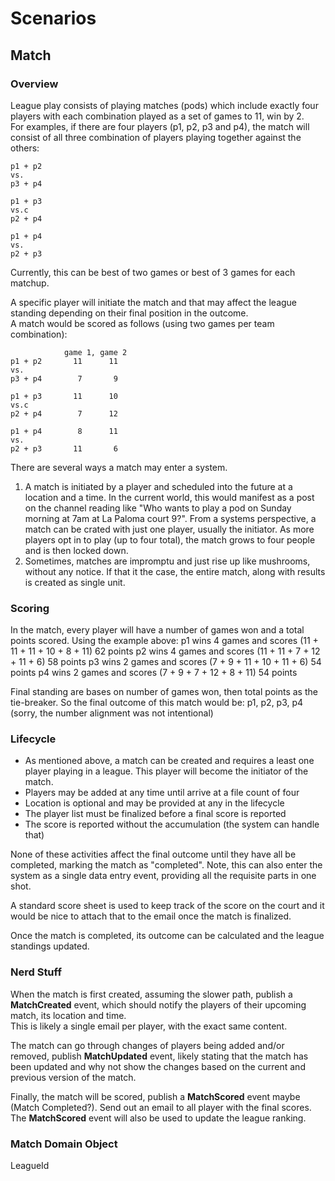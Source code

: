 # Scenarios

## Match

### Overview
League play consists of playing matches (pods) which include exactly four players with each combination played as a set of games to 11, win by 2.  
For examples, if there are four players (p1, p2, p3 and p4), the match will consist of all three combination of players playing 
together against the others:
```text
p1 + p2
vs.
p3 + p4

p1 + p3
vs.c
p2 + p4

p1 + p4
vs.
p2 + p3
```

Currently, this can be best of two games or best of 3 games for each matchup.

A specific player will initiate the match and that may affect the league standing depending on their final position in the outcome.  
A match would be scored as follows (using two games per team combination):

```text
            game 1, game 2
p1 + p2       11      11
vs.
p3 + p4        7       9

p1 + p3       11      10
vs.c
p2 + p4        7      12

p1 + p4        8      11
vs.
p2 + p3       11       6
```

There are several ways a match may enter a system.
1)  A match is initiated by a player and scheduled into the future at a location and a time.  In the current world, this would manifest as a post on the channel reading like
"Who wants to play a pod on Sunday morning at 7am at La Paloma court 9?".  From a systems perspective, a match can be crated with just one player, usually the initiator. 
As more players opt in to play (up to four total), the match grows to four people and is then locked down.
2) Sometimes, matches are impromptu and just rise up like mushrooms, without any notice.  If that it the case, the entire match, along with results is created as single unit.

### Scoring
In the match, every player will have a number of games won and a total points scored.  Using the example above:
p1 wins 4 games and scores (11 + 11 + 11 + 10 + 8 + 11) 62 points
p2 wins 4 games and scores (11 + 11 + 7 + 12 + 11 + 6) 58 points
p3 wins 2 games and scores (7 + 9 + 11 + 10 + 11 + 6) 54 points
p4 wins 2 games and scores (7 + 9 + 7 + 12 + 8 + 11) 54 points

Final standing are bases on number of games won, then total points as the tie-breaker.  So the final outcome of this match would be:
p1, p2, p3, p4 (sorry, the number alignment was not intentional)

### Lifecycle
* As mentioned above, a match can be created and requires a least one player playing in a league.  This player will become the initiator of the match.
* Players may be added at any time until arrive at a file count of four
* Location is optional and may be provided at any in the lifecycle
* The player list must be finalized before a final score is reported
* The score is reported without the accumulation (the system can handle that)

None of these activities affect the final outcome until they have all be completed, marking the match as "completed".  Note, this can also enter the system 
as a single data entry event, providing all the requisite parts in one shot.

A standard score sheet is used to keep track of the score on the court and it would be nice to attach that to the email once the match is finalized.

Once the match is completed, its outcome can be calculated and the league standings updated.

### Nerd Stuff
When the match is first created, assuming the slower path, publish a **MatchCreated** event, which should notify the players of their upcoming match, its location and time.  
This is likely a single email per player, with the exact same content.

The match can go through changes of players being added and/or removed, publish **MatchUpdated** event, likely stating that the match has been updated and why not show the 
changes based on the current and previous version of the match.

Finally, the match will be scored, publish a **MatchScored** event maybe (Match Completed?).  Send out an email to all player with the final scores.
The **MatchScored** event will also be used to update the league ranking.

### Match Domain Object
LeagueId
